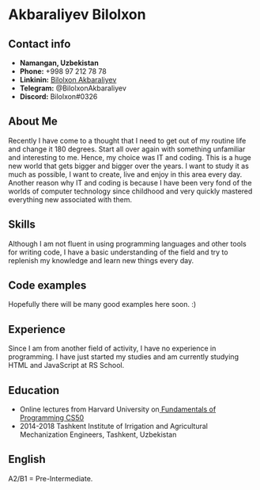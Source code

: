# Akbaraliyev Bilolxon

## Contact info

- **Namangan, Uzbekistan**
- **Phone:** +998 97 212 78 78
- **Linkinin:** [Bilolxon Akbaraliyev](https://www.linkedin.com/in/bilolxon-akbaraliyev-571a97200/)
- **Telegram:** @BilolxonAkbaraliyev
- **Discord:** Bilolxon#0326

## Аbout Me

Recently I have come to a thought that I need to get out of my routine life and change it 180 degrees. Start all over again with something unfamiliar and interesting to me. Hence, my choice was IT and coding. This is a huge new world that gets bigger and bigger over the years. I want to study it as much as possible, I want to create, live and enjoy in this area every day. Another reason why IT and coding is because I have been very fond of the worlds of computer technology since childhood and very quickly mastered everything new associated with them.

## Skills

Although I am not fluent in using programming languages and other tools for writing code, I have a basic understanding of the field and try to replenish my knowledge and learn new things every day.

## Code examples

Hopefully there will be many good examples here soon. :)

## Experience

Since I am from another field of activity, I have no experience in programming. I have just started my studies and am currently studying HTML and JavaScript at RS School.

## Education

- Online lectures from Harvard University on[ Fundamentals of Programming CS50](https://www.youtube.com/watch?v=SW_UCzFO7X0&t=176s)
- 2014-2018 Tashkent Institute of Irrigation and Agricultural Mechanization Engineers, Tashkent, Uzbekistan


## English
A2/B1 = Pre-Intermediate.
